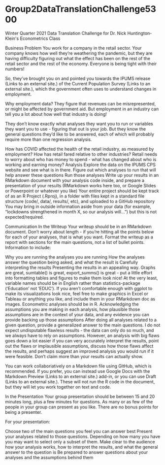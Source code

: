 # Group2DataTranslationChallenge5300
Winter Quarter 2021 Data Translation Challenge for Dr. Nick Huntington-Klein's Econometrics Class


Business Problem
You work for a company in the retail sector. Your company knows how well they’re weathering the pandemic, but they are having difficulty figuring out what the effect has been on the rest of the retail sector and the rest of the economy. Everyone is being tight with their numbers!

So, they’ve brought you on and pointed you towards the IPUMS release (Links to an external site.) of the Current Population Survey (Links to an external site.), which the government often uses to understand changes in employment.

Why employment data? They figure that revenues can be misrepresented, or might be affected by government aid. But employment in an industry can tell you a lot about how well that industry is doing!

They don’t know exactly what analyses they want you to run or variables they want you to use - figuring that out is your job. But they know the general questions they’d like to be answered, each of which will probably require more than one regression analysis.

How has COVID affected the health of the retail industry, as measured by employment?
How has retail fared relative to other industries?
Retail needs to worry about who has money to spend - what has changed about who is working and earning money?
Analysis
Explore the data on the IPUMS CPS website and see what is in there.
Figure out which analyses to run that will help answer these questions
Run those analyses
Write up your results in an RMarkdown document with your analysis code inside, and prepare a presentation of your results (RMarkdown works here too, or Google Slides or Powerpoint or whatever you like)
Your entire project should be kept track of as an R Project (.Rproj), in a folder with files kept in a standard file structure (code/, data/, results/, etc), and uploaded to a GitHub repository
You may bring in outside information aside from your data (for example, “lockdowns strengthened in month X, so our analysis will…”) but this is not expected/required.

Communication
In the Writeup
Your writeup should be in an RMarkdown document. Don’t worry about length - if you’re hitting all the points below for each of your analyses, that is what you want. Format the writeup as a report with sections for the main questions, not a list of bullet points. Information to include:

Why you are running the analyses you are running
How the analyses answer the question being asked, and what the result is
Carefully interpreting the results
Presenting the results in an appealing way. Graphs are great, sumtable() is great, export_summs() is great - put a little effort into formatting tables and figures to make them look nice! At the very least, variable names should be in English rather than statistics-package (‘Education’ not ‘EDUC’). If you aren’t comfortable enough with ggplot to make its visualizations look nice, feel free to make graphics in Excel or Tableau or anything you like, and include them in your RMarkdown doc as images. Econometric analyses should be in R.
Acknowledging the assumptions you are making in each analysis, how plausible those assumptions are in the context of your data, and any evidence you can provide backing up those assumptions
After doing all analyses related to a given question, provide a generalized answer to the main questions.
I do not expect undisputable flawless results - the data can only do so much, and we always have to rely on assumptions. However, an analysis with big flaws goes down a lot easier if you can very accurately interpret the results, point out the flaws or implausible assumptions, discuss how those flaws affect the results, and perhaps suggest an improved analysis you would run if it were feasible. Don’t claim more than your results can actually show.

You can work collaboriatively on a Markdown file using GitHub, which is recommended. If you prefer, you can instead use Google Docs with the Markdown Preview (Links to an external site.) add-in, or you can use Draft (Links to an external site.). These will not run the R code in the document, but they will let you work together on text and code.

In the Presentation
Your group presentation should be between 15 and 20 minutes long, plus a few minutes for questions. As many or as few of the people in your group can present as you like. There are no bonus points for being a presenter.

For your presentation:

Choose two of the main questions you feel you can answer best
Present your analyses related to those questions. Depending on how many you have you may want to select only a subset of them.
Make clear to the audience how your analysis works, how to interpret the results, and what the general answer to the question is
Be prepared to answer questions about your analyses and the assumptions behind them
